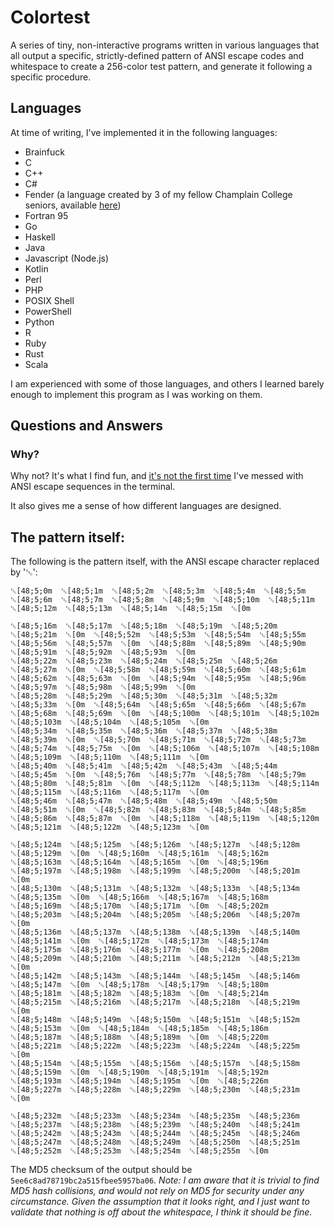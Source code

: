 # Colortest

A series of tiny, non-interactive programs written in various languages that all
output a specific, strictly-defined pattern of ANSI escape codes and
whitespace to create a 256-color test pattern, and generate it following a specific procedure.

## Languages

At time of writing, I've implemented it in the following languages:

* Brainfuck
* C
* C++
* C#
* Fender (a language created by 3 of my fellow Champlain College seniors, available [here](https://github.com/FenderLang/Fender))
* Fortran 95
* Go
* Haskell
* Java
* Javascript (Node.js)
* Kotlin
* Perl
* PHP
* POSIX Shell
* PowerShell
* Python
* R
* Ruby
* Rust
* Scala

I am experienced with some of those languages, and others I learned barely enough to implement this program as I was working on them.

## Questions and Answers

### Why?

Why not? It's what I find fun, and
[it's not the first time](https://github.com/eliminmax/eli-bash-colors)
I've messed with ANSI escape sequences in the terminal.

It also gives me a sense of how different languages are designed.

## The pattern itself:

The following is the pattern itself, with the ANSI escape character
replaced by '␛':

```text
␛[48;5;0m  ␛[48;5;1m  ␛[48;5;2m  ␛[48;5;3m  ␛[48;5;4m  ␛[48;5;5m  ␛[48;5;6m  ␛[48;5;7m  ␛[48;5;8m  ␛[48;5;9m  ␛[48;5;10m  ␛[48;5;11m  ␛[48;5;12m  ␛[48;5;13m  ␛[48;5;14m  ␛[48;5;15m  ␛[0m

␛[48;5;16m  ␛[48;5;17m  ␛[48;5;18m  ␛[48;5;19m  ␛[48;5;20m  ␛[48;5;21m  ␛[0m  ␛[48;5;52m  ␛[48;5;53m  ␛[48;5;54m  ␛[48;5;55m  ␛[48;5;56m  ␛[48;5;57m  ␛[0m  ␛[48;5;88m  ␛[48;5;89m  ␛[48;5;90m  ␛[48;5;91m  ␛[48;5;92m  ␛[48;5;93m  ␛[0m
␛[48;5;22m  ␛[48;5;23m  ␛[48;5;24m  ␛[48;5;25m  ␛[48;5;26m  ␛[48;5;27m  ␛[0m  ␛[48;5;58m  ␛[48;5;59m  ␛[48;5;60m  ␛[48;5;61m  ␛[48;5;62m  ␛[48;5;63m  ␛[0m  ␛[48;5;94m  ␛[48;5;95m  ␛[48;5;96m  ␛[48;5;97m  ␛[48;5;98m  ␛[48;5;99m  ␛[0m
␛[48;5;28m  ␛[48;5;29m  ␛[48;5;30m  ␛[48;5;31m  ␛[48;5;32m  ␛[48;5;33m  ␛[0m  ␛[48;5;64m  ␛[48;5;65m  ␛[48;5;66m  ␛[48;5;67m  ␛[48;5;68m  ␛[48;5;69m  ␛[0m  ␛[48;5;100m  ␛[48;5;101m  ␛[48;5;102m  ␛[48;5;103m  ␛[48;5;104m  ␛[48;5;105m  ␛[0m
␛[48;5;34m  ␛[48;5;35m  ␛[48;5;36m  ␛[48;5;37m  ␛[48;5;38m  ␛[48;5;39m  ␛[0m  ␛[48;5;70m  ␛[48;5;71m  ␛[48;5;72m  ␛[48;5;73m  ␛[48;5;74m  ␛[48;5;75m  ␛[0m  ␛[48;5;106m  ␛[48;5;107m  ␛[48;5;108m  ␛[48;5;109m  ␛[48;5;110m  ␛[48;5;111m  ␛[0m
␛[48;5;40m  ␛[48;5;41m  ␛[48;5;42m  ␛[48;5;43m  ␛[48;5;44m  ␛[48;5;45m  ␛[0m  ␛[48;5;76m  ␛[48;5;77m  ␛[48;5;78m  ␛[48;5;79m  ␛[48;5;80m  ␛[48;5;81m  ␛[0m  ␛[48;5;112m  ␛[48;5;113m  ␛[48;5;114m  ␛[48;5;115m  ␛[48;5;116m  ␛[48;5;117m  ␛[0m
␛[48;5;46m  ␛[48;5;47m  ␛[48;5;48m  ␛[48;5;49m  ␛[48;5;50m  ␛[48;5;51m  ␛[0m  ␛[48;5;82m  ␛[48;5;83m  ␛[48;5;84m  ␛[48;5;85m  ␛[48;5;86m  ␛[48;5;87m  ␛[0m  ␛[48;5;118m  ␛[48;5;119m  ␛[48;5;120m  ␛[48;5;121m  ␛[48;5;122m  ␛[48;5;123m  ␛[0m

␛[48;5;124m  ␛[48;5;125m  ␛[48;5;126m  ␛[48;5;127m  ␛[48;5;128m  ␛[48;5;129m  ␛[0m  ␛[48;5;160m  ␛[48;5;161m  ␛[48;5;162m  ␛[48;5;163m  ␛[48;5;164m  ␛[48;5;165m  ␛[0m  ␛[48;5;196m  ␛[48;5;197m  ␛[48;5;198m  ␛[48;5;199m  ␛[48;5;200m  ␛[48;5;201m  ␛[0m
␛[48;5;130m  ␛[48;5;131m  ␛[48;5;132m  ␛[48;5;133m  ␛[48;5;134m  ␛[48;5;135m  ␛[0m  ␛[48;5;166m  ␛[48;5;167m  ␛[48;5;168m  ␛[48;5;169m  ␛[48;5;170m  ␛[48;5;171m  ␛[0m  ␛[48;5;202m  ␛[48;5;203m  ␛[48;5;204m  ␛[48;5;205m  ␛[48;5;206m  ␛[48;5;207m  ␛[0m
␛[48;5;136m  ␛[48;5;137m  ␛[48;5;138m  ␛[48;5;139m  ␛[48;5;140m  ␛[48;5;141m  ␛[0m  ␛[48;5;172m  ␛[48;5;173m  ␛[48;5;174m  ␛[48;5;175m  ␛[48;5;176m  ␛[48;5;177m  ␛[0m  ␛[48;5;208m  ␛[48;5;209m  ␛[48;5;210m  ␛[48;5;211m  ␛[48;5;212m  ␛[48;5;213m  ␛[0m
␛[48;5;142m  ␛[48;5;143m  ␛[48;5;144m  ␛[48;5;145m  ␛[48;5;146m  ␛[48;5;147m  ␛[0m  ␛[48;5;178m  ␛[48;5;179m  ␛[48;5;180m  ␛[48;5;181m  ␛[48;5;182m  ␛[48;5;183m  ␛[0m  ␛[48;5;214m  ␛[48;5;215m  ␛[48;5;216m  ␛[48;5;217m  ␛[48;5;218m  ␛[48;5;219m  ␛[0m
␛[48;5;148m  ␛[48;5;149m  ␛[48;5;150m  ␛[48;5;151m  ␛[48;5;152m  ␛[48;5;153m  ␛[0m  ␛[48;5;184m  ␛[48;5;185m  ␛[48;5;186m  ␛[48;5;187m  ␛[48;5;188m  ␛[48;5;189m  ␛[0m  ␛[48;5;220m  ␛[48;5;221m  ␛[48;5;222m  ␛[48;5;223m  ␛[48;5;224m  ␛[48;5;225m  ␛[0m
␛[48;5;154m  ␛[48;5;155m  ␛[48;5;156m  ␛[48;5;157m  ␛[48;5;158m  ␛[48;5;159m  ␛[0m  ␛[48;5;190m  ␛[48;5;191m  ␛[48;5;192m  ␛[48;5;193m  ␛[48;5;194m  ␛[48;5;195m  ␛[0m  ␛[48;5;226m  ␛[48;5;227m  ␛[48;5;228m  ␛[48;5;229m  ␛[48;5;230m  ␛[48;5;231m  ␛[0m

␛[48;5;232m  ␛[48;5;233m  ␛[48;5;234m  ␛[48;5;235m  ␛[48;5;236m  ␛[48;5;237m  ␛[48;5;238m  ␛[48;5;239m  ␛[48;5;240m  ␛[48;5;241m  ␛[48;5;242m  ␛[48;5;243m  ␛[48;5;244m  ␛[48;5;245m  ␛[48;5;246m  ␛[48;5;247m  ␛[48;5;248m  ␛[48;5;249m  ␛[48;5;250m  ␛[48;5;251m  ␛[48;5;252m  ␛[48;5;253m  ␛[48;5;254m  ␛[48;5;255m  ␛[0m
```

The MD5 checksum of the output should be `5ee6c8ad78719bc2a515fbee5957ba06`. *Note: I am aware that it is trivial to find MD5 hash collisions, and would not rely on MD5 for security under any circumstance. Given the assumption that it looks right, and I just want to validate that nothing is off about the whitespace, I think it should be fine.*
